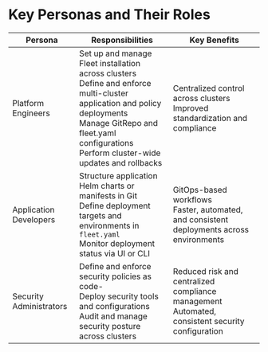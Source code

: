 # Key Personas and Their Roles

| Persona | Responsibilities | Key Benefits |
| --- | ----- | ----- |
| Platform Engineers | Set up and manage Fleet installation across clusters <br/> Define and enforce multi-cluster application and policy deployments <br/> Manage GitRepo and fleet.yaml configurations <br/> Perform cluster-wide updates and rollbacks | Centralized control across clusters <br/> Improved standardization and compliance |
| Application Developers | Structure application Helm charts or manifests in Git <br/> Define deployment targets and environments in `fleet.yaml` <br/> Monitor deployment status via UI or CLI | GitOps-based workflows <br/> Faster, automated, and consistent deployments across environments |
| Security Administrators | Define and enforce security policies as code- <br/> Deploy security tools and configurations <br/> Audit and manage security posture across clusters | Reduced risk and centralized compliance management <br/> Automated, consistent security configuration |